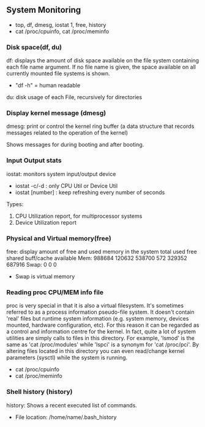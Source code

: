 ## System Monitoring
- top, df, dmesg, iostat 1, free, history
- cat /proc/cpuinfo, cat /proc/meminfo

### Disk space(df, du)
df: displays the amount of disk space available on the file system containing each file name argument.  If no file  name  is  given,  the space  available  on  all  currently mounted file systems is shown. 

- "df -h" = human readable

du: disk usage of each File, recursively for directories

### Display kernel message (dmesg)
dmesg: print or control the kernel ring buffer (a data structure that records messages related to the operation of the kernel)

Shows messages for during booting and after booting.

### Input Output stats
iostat: monitors system input/output device
- iostat -c/-d : only CPU Util or Device Util
- iostat [number] : keep refreshing every number of seconds

Types:
1. CPU Utilization report, for multiprocessor systems
2. Device Utilization report

### Physical and Virtual memory(free)
free: display amount of free and used memory in the system
              total        used        free      shared  buff/cache   available
Mem:         988684      120632      538700         572      329352      687916
Swap:             0           0           0

- Swap is virtual memory

### Reading proc CPU/MEM info file
proc is very special in that it is also a virtual filesystem. It's sometimes referred to as a process information pseudo-file system. It doesn't contain 'real' files but runtime system information (e.g. system memory, devices mounted, hardware configuration, etc). For this reason it can be regarded as a control and information centre for the kernel. In fact, quite a lot of system utilities are simply calls to files in this directory. For example, 'lsmod' is the same as 'cat /proc/modules' while 'lspci' is a synonym for 'cat /proc/pci'. By altering files located in this directory you can even read/change kernel parameters (sysctl) while the system is running.

- cat /proc/cpuinfo
- cat /proc/meminfo

### Shell history (history)
history: Shows a recent executed list of commands.
- File location: /home/name/.bash_history